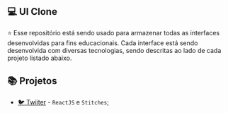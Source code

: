 ## :computer: UI Clone

:star: Esse repositório está sendo usado para armazenar todas as interfaces desenvolvidas para fins educacionais. Cada interface está sendo desenvolvida com diversas tecnologias, sendo descritas ao lado de cada projeto listado abaixo.

## :books: Projetos
- [:bird: Twiiter](https://twitter-react-ui-clone.vercel.app/) - `ReactJS` e `Stitches`;